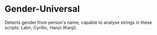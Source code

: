 # Gender-Universal
Detects gender from person's name, capable to analyse strings in these scripts: Latin, Cyrillic, Hanzi (Kanji).
